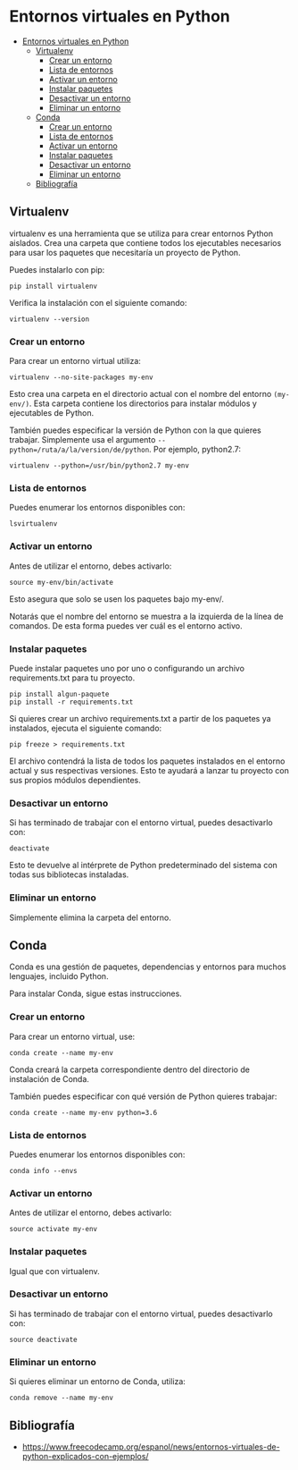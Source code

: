 # Entornos virtuales en Python

- [Entornos virtuales en Python](#entornos-virtuales-en-python)
  - [Virtualenv](#virtualenv)
    - [Crear un entorno](#crear-un-entorno)
    - [Lista de entornos](#lista-de-entornos)
    - [Activar un entorno](#activar-un-entorno)
    - [Instalar paquetes](#instalar-paquetes)
    - [Desactivar un entorno](#desactivar-un-entorno)
    - [Eliminar un entorno](#eliminar-un-entorno)
  - [Conda](#conda)
    - [Crear un entorno](#crear-un-entorno-1)
    - [Lista de entornos](#lista-de-entornos-1)
    - [Activar un entorno](#activar-un-entorno-1)
    - [Instalar paquetes](#instalar-paquetes-1)
    - [Desactivar un entorno](#desactivar-un-entorno-1)
    - [Eliminar un entorno](#eliminar-un-entorno-1)
  - [Bibliografía](#bibliografía)


## Virtualenv
virtualenv es una herramienta que se utiliza para crear entornos Python aislados. Crea una carpeta que contiene todos los ejecutables necesarios para usar los paquetes que necesitaría un proyecto de Python.

Puedes instalarlo con pip:

    pip install virtualenv

Verifica la instalación con el siguiente comando:

    virtualenv --version

### Crear un entorno

Para crear un entorno virtual utiliza:

    virtualenv --no-site-packages my-env

Esto crea una carpeta en el directorio actual con el nombre del entorno `(my-env/)`. Esta carpeta contiene los directorios para instalar módulos y ejecutables de Python.

También puedes especificar la versión de Python con la que quieres trabajar. Simplemente usa el argumento `--python=/ruta/a/la/version/de/python`. Por ejemplo, python2.7:

    virtualenv --python=/usr/bin/python2.7 my-env

### Lista de entornos

Puedes enumerar los entornos disponibles con:

    lsvirtualenv

### Activar un entorno

Antes de utilizar el entorno, debes activarlo:

    source my-env/bin/activate

Esto asegura que solo se usen los paquetes bajo my-env/.

Notarás que el nombre del entorno se muestra a la izquierda de la línea de comandos. De esta forma puedes ver cuál es el entorno activo.

### Instalar paquetes

Puede instalar paquetes uno por uno o configurando un archivo requirements.txt para tu proyecto.

    pip install algun-paquete
    pip install -r requirements.txt

Si quieres crear un archivo requirements.txt  a partir de los paquetes ya instalados, ejecuta el siguiente comando:

    pip freeze > requirements.txt

El archivo contendrá la lista de todos los paquetes instalados en el entorno actual y sus respectivas versiones. Esto te ayudará a lanzar tu proyecto con sus propios módulos dependientes.

### Desactivar un entorno

Si has terminado de trabajar con el entorno virtual, puedes desactivarlo con:

    deactivate

Esto te devuelve al intérprete de Python predeterminado del sistema con todas sus bibliotecas instaladas.

### Eliminar un entorno

Simplemente elimina la carpeta del entorno.

## Conda

Conda es una gestión de paquetes, dependencias y entornos para muchos lenguajes, incluido Python.

Para instalar Conda, sigue estas instrucciones.

### Crear un entorno

Para crear un entorno virtual, use:

    conda create --name my-env

Conda creará la carpeta correspondiente dentro del directorio de instalación de Conda.

También puedes especificar con qué versión de Python quieres trabajar:

    conda create --name my-env python=3.6

### Lista de entornos

Puedes enumerar los entornos disponibles con:

    conda info --envs

### Activar un entorno

Antes de utilizar el entorno, debes activarlo:

    source activate my-env

### Instalar paquetes

Igual que con virtualenv.

### Desactivar un entorno

Si has terminado de trabajar con el entorno virtual, puedes desactivarlo con:

    source deactivate

### Eliminar un entorno

Si quieres eliminar un entorno de Conda, utiliza:

    conda remove --name my-env

Bibliografía
------------
 * https://www.freecodecamp.org/espanol/news/entornos-virtuales-de-python-explicados-con-ejemplos/